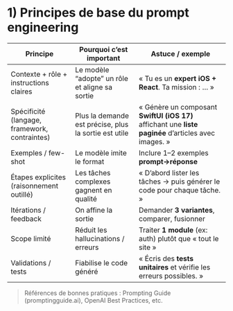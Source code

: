 # 1) Principes de base du prompt engineering

| Principe | Pourquoi c’est important | Astuce / exemple |
|---|---|---|
| Contexte + rôle + instructions claires | Le modèle “adopte” un rôle et aligne sa sortie | « Tu es un **expert iOS + React**. Ta mission : … » |
| Spécificité (langage, framework, contraintes) | Plus la demande est précise, plus la sortie est utile | « Génère un composant **SwiftUI (iOS 17)** affichant une **liste paginée** d’articles avec images. » |
| Exemples / few-shot | Le modèle imite le format | Inclure 1–2 exemples **prompt→réponse** |
| Étapes explicites (raisonnement outillé) | Les tâches complexes gagnent en qualité | « D’abord lister les tâches → puis générer le code pour chaque tâche. » |
| Itérations / feedback | On affine la sortie | Demander **3 variantes**, comparer, fusionner |
| Scope limité | Réduit les hallucinations / erreurs | Traiter **1 module** (ex: auth) plutôt que « tout le site » |
| Validations / tests | Fiabilise le code généré | « Écris des **tests unitaires** et vérifie les erreurs possibles. » |

> Références de bonnes pratiques : Prompting Guide (promptingguide.ai), OpenAI Best Practices, etc.
